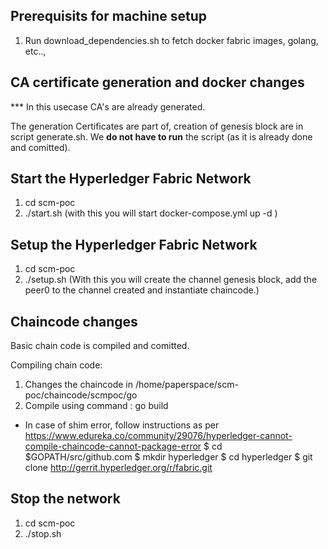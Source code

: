 ## Prerequisits for machine setup
1. Run download_dependencies.sh to fetch docker fabric images, golang, etc..,

## CA certificate generation and docker changes
*** In this usecase CA's are already generated. 

The generation Certificates are part of, creation of genesis block are in script generate.sh. We **do not have to run** the script (as it is already done and comitted).

## Start the Hyperledger Fabric Network 

1. cd scm-poc
2. ./start.sh (with this you will start docker-compose.yml up -d )

## Setup the Hyperledger Fabric Network

1. cd scm-poc
2. ./setup.sh (With this you will create the channel genesis block, add the peer0 to the channel created and instantiate chaincode.) 

## Chaincode changes
Basic chain code is compiled and comitted.

Compiling chain code:
1. Changes the chaincode in /home/paperspace/scm-poc/chaincode/scmpoc/go
2. Compile using command : go build
  - In case of shim error, follow instructions as per https://www.edureka.co/community/29076/hyperledger-cannot-compile-chaincode-cannot-package-error
    $ cd $GOPATH/src/github.com
    $ mkdir hyperledger
    $ cd hyperledger
    $ git clone http://gerrit.hyperledger.org/r/fabric.git

## Stop the network

1. cd scm-poc
2. ./stop.sh




